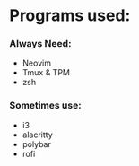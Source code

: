 # Programs used: 

### Always Need: 
- Neovim 
- Tmux & TPM
- zsh

### Sometimes use: 
- i3 
- alacritty 
- polybar 
- rofi
